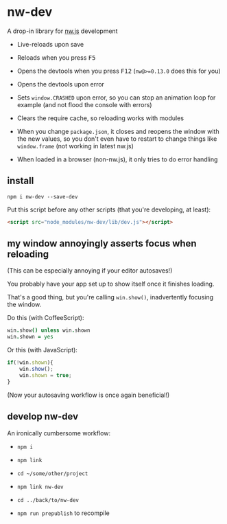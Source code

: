 
# nw-dev

A drop-in library for [nw.js](https://github.com/nwjs/nw.js) development

* Live-reloads upon save

* Reloads when you press <kbd>F5</kbd>

* Opens the devtools when you press <kbd>F12</kbd> (`nw@>=0.13.0` does this for you)

* Opens the devtools upon error

* Sets `window.CRASHED` upon error,
  so you can stop an animation loop for example
  (and not flood the console with errors)

* Clears the require cache,
  so reloading works with modules

* When you change `package.json`, it closes and reopens the window
  with the new values, so you don't even have to restart
  to change things like `window.frame`
  (not working in latest nw.js)

* When loaded in a browser (non-nw.js),
  it only tries to do error handling


## install

`npm i nw-dev --save-dev`

Put this script before any other scripts
(that you're developing, at least):

```html
<script src="node_modules/nw-dev/lib/dev.js"></script>
```


## my window annoyingly asserts focus when reloading

(This can be especially annoying if your editor autosaves!)

You probably have your app set up to show itself once it finishes loading.

That's a good thing, but you're calling `win.show()`,
inadvertently focusing the window.

Do this (with CoffeeScript):

```coffee
win.show() unless win.shown
win.shown = yes
```

Or this (with JavaScript):

```js
if(!win.shown){
    win.show();
    win.shown = true;
}
```

(Now your autosaving workflow is once again beneficial!)


## develop nw-dev

An ironically cumbersome workflow:

* `npm i`

* `npm link`

* `cd ~/some/other/project`

* `npm link nw-dev`

* `cd ../back/to/nw-dev`

* `npm run prepublish` to recompile

